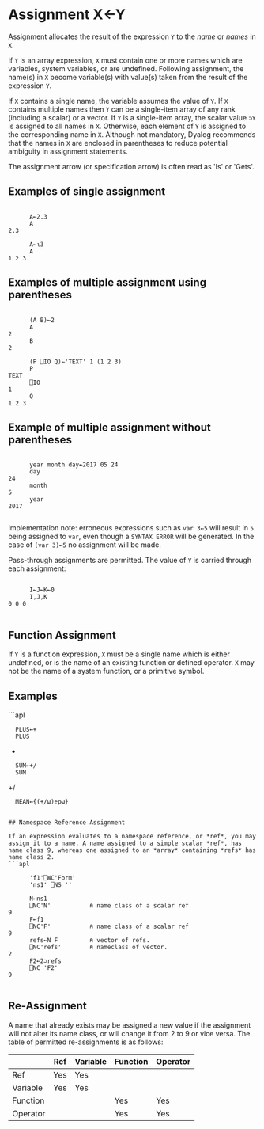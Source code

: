 <div style="display: none;">
  ← gets
</div>

<h1 class="heading"><span class="name">Assignment</span> <span class="command">X←Y</span></h1>

Assignment  allocates the result of the expression `Y` to the *name* or *names* in `X`.

If `Y` is an array expression, `X` must contain one or more names which are variables, system variables, or are undefined. Following assignment, the name(s) in `X` become variable(s) with value(s) taken from the result of the expression `Y`.


If `X` contains a single name, the variable assumes the value of `Y`. If `X` contains multiple names then `Y` can be a single-item array of any rank (including a scalar) or  a vector. If `Y` is a single-item array, the scalar value `⊃Y` is assigned to all names in `X`. Otherwise, each element of `Y` is assigned to the corresponding name in `X`.  Although not mandatory, Dyalog recommends that the names in `X` are enclosed in parentheses to reduce potential ambiguity in assignment statements.

The assignment arrow (or specification arrow) is often read as 'Is' or 'Gets'.

## Examples of single assignment
```apl

      A←2.3
      A
2.3

      A←⍳3
      A
1 2 3
```

## Examples of multiple assignment using parentheses
```apl

      (A B)←2
      A
2
      B
2

      (P ⎕IO Q)←'TEXT' 1 (1 2 3)
      P
TEXT
      ⎕IO
1
      Q
1 2 3
```

## Example of multiple assignment without parentheses
```apl

      year month day←2017 05 24
      day
24
      month
5
      year
2017			
			
```
Implementation note: erroneous expressions such as `var 3←5` will result in `5` being assigned to `var`, even though a `SYNTAX ERROR` will be generated. In the case of `(var 3)←5` no assignment will be made.

Pass-through assignments are permitted. The value of `Y` is carried through each assignment:
```apl

      I←J←K←0
      I,J,K
0 0 0
			

```

## Function Assignment

If `Y` is a function expression, `X` must be a single name which is either undefined, or is the name of an existing function or defined operator. `X` may not be the name of a system function, or a primitive symbol.

<h2 class="example">Examples</h2>
```apl

      PLUS←+
      PLUS
+

      SUM←+/
      SUM
+/

      MEAN←{(+/⍵)÷⍴⍵}

```

## Namespace Reference Assignment

If an expression evaluates to a namespace reference, or *ref*, you may assign it to a name. A name assigned to a simple scalar *ref*, has name class 9, whereas one assigned to an *array* containing *refs* has name class 2.
```apl

      'f1'⎕WC'Form'
      'ns1' ⎕NS ''

      N←ns1
      ⎕NC'N'           ⍝ name class of a scalar ref
9
      F←f1
      ⎕NC'F'           ⍝ name class of a scalar ref
9
      refs←N F         ⍝ vector of refs.
      ⎕NC'refs'        ⍝ nameclass of vector.
2
      F2←2⊃refs
      ⎕NC 'F2'
9
		
```

## Re-Assignment

A name that already exists may be assigned a new value if the assignment will not alter its name class, or will change it from 2 to 9 or vice versa. The table of permitted re-assignments is as follows:


|&nbsp;  |Ref   |Variable|Function|Operator|
|--------|------|--------|--------|--------|
|Ref     |Yes   |Yes     |&nbsp;  |&nbsp;  |
|Variable|Yes   |Yes     |&nbsp;  |&nbsp;  |
|Function|&nbsp;|&nbsp;  |Yes     |Yes     |
|Operator|&nbsp;|&nbsp;  |Yes     |Yes     |
